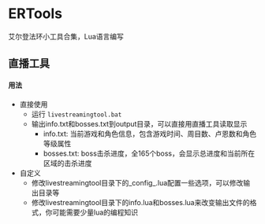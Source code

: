# ERTools
艾尔登法环小工具合集，Lua语言编写

## 直播工具
#### 用法
* 直接使用
  + 运行 `livestreamingtool.bat`
  + 输出info.txt和bosses.txt到output目录，可以直接用直播工具读取显示
    - info.txt: 当前游戏和角色信息，包含游戏时间、周目数、卢恩数和角色等级属性
    - bosses.txt: boss击杀进度，全165个boss，会显示总进度和当前所在区域的击杀进度
* 自定义
  + 修改livestreamingtool目录下的_config_.lua配置一些选项，可以修改输出目录等
  + 修改livestreamingtool目录下的info.lua和bosses.lua来改变输出文件的格式，你可能需要少量lua的编程知识
